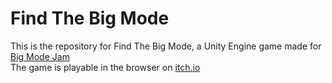 # Find The Big Mode
This is the repository for Find The Big Mode, a Unity Engine game made for [Big Mode Jam](https://itch.io/jam/bigmode-2023)  
The game is playable in the browser on [itch.io](https://cattoface.itch.io/find-the-big-mode)
